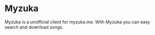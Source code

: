 # Myzuka

Myzuka is a unofficial client for myzuka.me. With Myzuka you can easy search and download songs.
